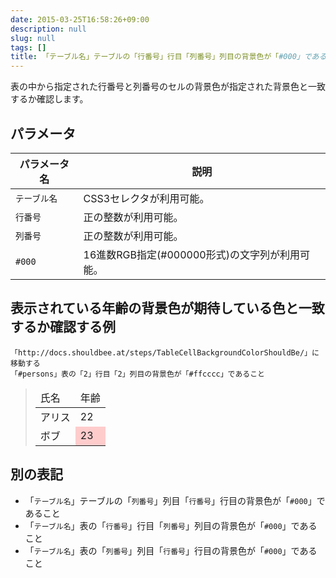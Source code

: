 ```yaml
---
date: 2015-03-25T16:58:26+09:00
description: null
slug: null
tags: []
title: 「テーブル名」テーブルの「行番号」行目「列番号」列目の背景色が「#000」であること
---
```


表の中から指定された行番号と列番号のセルの背景色が指定された背景色と一致するか確認します。

## パラメータ

パラメータ名 | 説明
------|---------
`テーブル名` | CSS3セレクタが利用可能。
`行番号` | 正の整数が利用可能。
`列番号` | 正の整数が利用可能。
`#000` | 16進数RGB指定(#000000形式)の文字列が利用可能。

## 表示されている年齢の背景色が期待している色と一致するか確認する例

```
「http://docs.shouldbee.at/steps/TableCellBackgroundColorShouldBe/」に移動する
「#persons」表の「2」行目「2」列目の背景色が「#ffcccc」であること
```

<blockquote>
<table id="persons">
  <thead>
    <tr>
        <td>氏名</td>
        <td>年齢</td>
    </tr>
  </thead>
  <tbody>
    <tr>
        <td>アリス</td>
        <td>22</td>
    </tr>
    <tr>
        <td>ボブ</td>
        <td style="background-color: #ffcccc;">23</td>
    </tr>
  </tbody>
</table>
</blockquote>

## 別の表記

* 「`テーブル名`」テーブルの「`列番号`」列目「`行番号`」行目の背景色が「`#000`」であること
* 「`テーブル名`」表の「`行番号`」行目「`列番号`」列目の背景色が「`#000`」であること
* 「`テーブル名`」表の「`列番号`」列目「`行番号`」行目の背景色が「`#000`」であること
